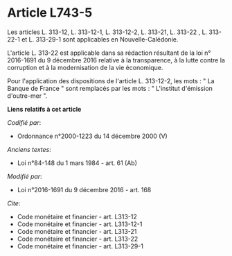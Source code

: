 # Article L743-5

Les articles L. 313-12, L. 313-12-1, L. 313-12-2, L. 313-21, L. 313-22 , L. 313-22-1 et L. 313-29-1 sont applicables en
Nouvelle-Calédonie. 

L'article L. 313-22 est applicable dans sa rédaction résultant de la loi n° 2016-1691 du 9 décembre 2016 relative à la
transparence, à la lutte contre la corruption et à la modernisation de la vie économique. 

Pour l'application des dispositions de l'article L. 313-12-2, les mots : " La Banque de France " sont remplacés par les
mots : " L'institut d'émission d'outre-mer ".

**Liens relatifs à cet article**

_Codifié par_:

  - Ordonnance n°2000-1223 du 14 décembre 2000 (V)

_Anciens textes_:

  - Loi n°84-148 du 1 mars 1984 - art. 61 (Ab)

_Modifié par_:

  - Loi n°2016-1691 du 9 décembre 2016 - art. 168

_Cite_:

  - Code monétaire et financier - art. L313-12
  - Code monétaire et financier - art. L313-12-1
  - Code monétaire et financier - art. L313-21
  - Code monétaire et financier - art. L313-22
  - Code monétaire et financier - art. L313-29-1
